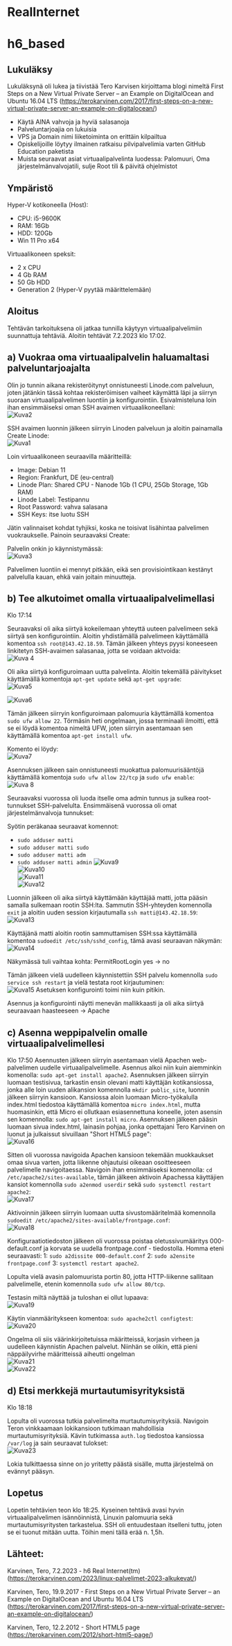 # RealInternet


# h6_based


## Lukuläksy
Lukuläksynä oli lukea ja tiivistää Tero Karvisen kirjoittama blogi nimeltä First Steps on a New Virtual Private Server – an Example on DigitalOcean and Ubuntu 16.04 LTS (https://terokarvinen.com/2017/first-steps-on-a-new-virtual-private-server-an-example-on-digitalocean/)

- Käytä AINA vahvoja ja hyviä salasanoja
- Palveluntarjoajia on lukuisia
- VPS ja Domain nimi liiketoiminta on erittäin kilpailtua
- Opiskelijoille löytyy ilmainen ratkaisu pilvipalvelimia varten GitHub Education paketista
- Muista seuraavat asiat virtuaalipalvelinta luodessa: Palomuuri, Oma järjestelmänvalvojatili, sulje Root tili & päivitä ohjelmistot


## Ympäristö

Hyper-V kotikoneella (Host):

- CPU: i5-9600K
- RAM: 16Gb
- HDD: 120Gb
- Win 11 Pro x64

Virtuaalikoneen speksit:

- 2 x CPU
- 4 Gb RAM
- 50 Gb HDD
- Generation 2 (Hyper-V pyytää määrittelemään)

## Aloitus 
Tehtävän tarkoituksena oli jatkaa tunnilla käytyyn virtuaalipalvelimiin suunnattuja tehtäviä.
Aloitin tehtävät 7.2.2023 klo 17:02.

## a) Vuokraa oma virtuaalipalvelin haluamaltasi palveluntarjoajalta
Olin jo tunnin aikana rekisteröitynyt onnistuneesti Linode.com palveluun, joten jätänkin tässä kohtaa rekisteröimisen vaiheet käymättä läpi ja siirryn suoraan virtuaalipalvelimen luontiin ja konfigurointiin. Esivalmisteluna loin ihan ensimmäiseksi oman SSH avaimen virtuaalikoneellani:</br>
![Kuva2](https://user-images.githubusercontent.com/122887740/217283182-24ba894f-36eb-4a0a-9856-d787adca18a6.png)</br>


SSH avaimen luonnin jälkeen siirryin Linoden palveluun ja aloitin painamalla Create Linode:</br>
![Kuva1](https://user-images.githubusercontent.com/122887740/217281963-fc5ae696-fc16-4be3-ba87-0a4b53ac6945.png)


Loin virtuaalikoneen seuraavilla määritteillä:</br>
- Image: Debian 11
- Region: Frankfurt, DE (eu-central)
- Linode Plan: Shared CPU - Nanode 1Gb (1 CPU, 25Gb Storage, 1Gb RAM)
- Linode Label: Testipannu
- Root Password: vahva salasana
- SSH Keys: itse luotu SSH

Jätin valinnaiset kohdat tyhjiksi, koska ne toisivat lisähintaa palvelimen vuokraukselle. Painoin seuraavaksi Create:


Palvelin onkin jo käynnistymässä: </br>
![Kuva3](https://user-images.githubusercontent.com/122887740/217284064-0a1aac42-8605-44f5-abf5-1da9aea3e1c1.png)

Palvelimen luontiin ei mennyt pitkään, eikä sen provisiointikaan kestänyt palvelulla kauan, ehkä vain joitain minuutteja.


## b) Tee alkutoimet omalla virtuaalipalvelimellasi
Klo 17:14

Seuraavaksi oli aika siirtyä kokeilemaan yhteyttä uuteen palvelimeen sekä siirtyä sen konfigurointiin. Aloitin yhdistämällä palvelimeen käyttämällä komentoa ```ssh root@143.42.18.59```. Tämän jälkeen yhteys pyysi koneeseen linkitetyn SSH-avaimen salasanaa, jotta se voidaan aktvoida: </br>
![Kuva 4](https://user-images.githubusercontent.com/122887740/217285528-b99bfe45-2cfe-4e59-a35a-96d3f13c628e.png)


Oli aika siirtyä konfiguroimaan uutta palvelinta. Aloitin tekemällä päivitykset käyttämällä komentoja ```apt-get update``` sekä ```apt-get upgrade```: </br>
![Kuva5](https://user-images.githubusercontent.com/122887740/217286773-9f07c291-4129-45ea-8038-76d1bbccea3f.png)


![Kuva6](https://user-images.githubusercontent.com/122887740/217286785-3337dd0c-e736-4007-b10e-9aea23148a26.png)


Tämän jälkeen siirryin konfiguroimaan palomuuria käyttämällä komentoa ```sudo ufw allow 22```. Törmäsin heti ongelmaan, jossa terminaali ilmoitti, että se ei löydä komentoa nimeltä UFW, joten siirryin asentamaan sen käyttämällä komentoa ```apt-get install ufw```.

Komento ei löydy: </br>
![Kuva7](https://user-images.githubusercontent.com/122887740/217287890-ae2d57d3-77f3-4f8f-8be6-47a73b1a7a99.png)


Asennuksen jälkeen sain onnistuneesti muokattua palomuurisääntöjä käyttämällä komentoja ```sudo ufw allow 22/tcp``` ja ```sudo ufw enable```:</br>
![Kuva 8](https://user-images.githubusercontent.com/122887740/217290060-1e675b8d-1557-42f3-be4f-002e07500995.png)



Seuraavaksi vuorossa oli luoda itselle oma admin tunnus ja sulkea root-tunnukset SSH-palvelulta. Ensimmäisenä vuorossa oli omat järjestelmänvalvoja tunnukset: </br>

Syötin peräkanaa seuraavat komennot:
- ```sudo adduser matti```
- ```sudo adduser matti sudo```
- ```sudo adduser matti adm```
- ```sudo adduser matti admin```
![Kuva9](https://user-images.githubusercontent.com/122887740/217290188-ccaa8f3f-4daa-4162-bff1-7547cc7e496f.png)</br>
![Kuva10](https://user-images.githubusercontent.com/122887740/217290197-f74d1b75-b36e-486f-bf6f-4de85a4ebfec.png)</br>
![Kuva11](https://user-images.githubusercontent.com/122887740/217290210-213abbc3-b788-4763-9d1f-7beb71160ce4.png)</br>
![Kuva12](https://user-images.githubusercontent.com/122887740/217290218-53144c15-5a3d-4036-b8a3-164b19f58510.png)</br>

Luonnin jälkeen oli aika siirtyä käyttämään käyttäjää matti, jotta pääsin samalla sulkemaan rootin SSH:lta. Sammutin SSH-yhteyden komennolla ```exit``` ja aloitin uuden session kirjautumalla ```ssh matti@143.42.18.59```:</br>
![Kuva13](https://user-images.githubusercontent.com/122887740/217290955-45720ea1-099b-4bf8-b107-e0bbe7460642.png)


Käyttäjänä matti aloitin rootin sammuttamisen SSH:ssa käyttämällä komentoa ```sudoedit /etc/ssh/sshd_config```, tämä avasi seuraavan näkymän:</br>
![Kuva14](https://user-images.githubusercontent.com/122887740/217291505-3345307f-c8d7-44e1-9b7e-bf3572ecfdca.png)

Näkymässä tuli vaihtaa kohta: PermitRootLogin yes -> no


Tämän jälkeen vielä uudelleen käynnistettiin SSH palvelu komennolla ```sudo service ssh restart``` ja vielä testata root kirjautuminen: </br>
![Kuva15](https://user-images.githubusercontent.com/122887740/217292584-5ce0fe1d-a57c-4605-8fa7-01b53bc936ff.png)
Asetuksen konfigurointi toimi niin kuin pitikin.

Asennus ja konfigurointi näytti menevän mallikkaasti ja oli aika siirtyä seuraavaan haasteeseen -> Apache


## c) Asenna weppipalvelin omalle virtuaalipalvelimellesi
Klo 17:50
Asennusten jälkeen siirryin asentamaan vielä Apachen web-palvelimen uudelle virtuaalipalvelimelle. Asennus alkoi niin kuin aiemminkin komenolla: ```sudo apt-get install apache2```. Asennuksen jälkeen siirryin luomaan testisivua, tarkastin ensin olevani matti käyttäjän kotikansiossa, jonka alle loin uuden alikansion komennolla ```mkdir public_site```, luonnin jälkeen siirryin kansioon. Kansiossa aloin luomaan Micro-työkalulla index.html tiedostoa käyttämällä komentoa ```micro index.html```, mutta huomasinkin, että Micro ei ollutkaan esiasennettuna koneelle, joten asensin sen komennolla: ```sudo apt-get install micro```. Asennuksen jälkeen pääsin luomaan sivua index.html, lainasin pohjaa, jonka opettajani Tero Karvinen on luonut ja julkaissut sivuillaan "Short HTML5 page": </br>
![Kuva16](https://user-images.githubusercontent.com/122887740/217295478-70416aee-1ebc-4792-9cb4-76ef5ded5360.png)


Sitten oli vuorossa navigoida Apachen kansioon tekemään muokkaukset omaa sivua varten, jotta liikenne ohjautuisi oikeaan osoitteeseen palvelimelle navigoitaessa.
Navigoin ihan ensimmäiseksi komennolla: ```cd /etc/apache2/sites-available```, tämän jälkeen aktivoin Apachessa käyttäjien kansiot komennolla ```sudo a2enmod userdir``` sekä ```sudo systemctl restart apache2```: </br>
![Kuva17](https://user-images.githubusercontent.com/122887740/217297128-e6bd5143-f940-4c07-bb04-9cc01bd4a0dc.png)



Aktivoinnin jälkeen siirryin luomaan uutta sivustomääritelmää komennolla ```sudoedit /etc/apache2/sites-available/frontpage.conf```: </br>
![Kuva18](https://user-images.githubusercontent.com/122887740/217297750-08c1c73d-64da-41f7-82db-ad6e9191821d.png)


Konfiguraatiotiedoston jälkeen oli vuorossa poistaa oletussivumääritys 000-default.conf ja korvata se uudella frontpage.conf - tiedostolla. Homma eteni seuraavasti: 1: ```sudo a2dissite 000-default.conf``` 2: ```sudo a2ensite frontpage.conf``` 3: ```systemctl restart apache2```.

Lopulta vielä avasin palomuurista portin 80, jotta HTTP-liikenne sallitaan palvelimelle, etenin komennolla ```sudo ufw allow 80/tcp```.

Testasin miltä näyttää ja tuloshan ei ollut lupaava: </br>
![Kuva19](https://user-images.githubusercontent.com/122887740/217300149-2b9a49ca-8acc-4195-9597-ab00349197b1.png)


Käytin vianmääritykseen komentoa: ```sudo apache2ctl configtest```:</br>
![Kuva20](https://user-images.githubusercontent.com/122887740/217300694-ef1c495a-8e52-44f5-9371-fad8cc17c9a0.png)


Ongelma oli siis väärinkirjoitetuissa määritteissä, korjasin virheen ja uudelleen käynnistin Apachen palvelut. Niinhän se olikin, että pieni näppäilyvirhe määritteissä aiheutti ongelman </br>
![Kuva21](https://user-images.githubusercontent.com/122887740/217301147-85412b4b-6c94-4b3d-b728-511d3ebb9d24.png) </br>
![Kuva22](https://user-images.githubusercontent.com/122887740/217301172-19fd41c0-ab4e-4fa1-ab9e-b95cfb5b9940.png) </br>


## d) Etsi merkkejä murtautumisyrityksistä
Klo 18:18

Lopulta oli vuorossa tutkia palvelimelta murtautumisyrityksiä. Navigoin Teron vinkkaamaan lokikansioon tutkimaan mahdollisia murtautumisyrityksiä.
Kävin tutkimassa ```auth.log``` tiedostoa kansiossa ```/var/log``` ja sain seuraavat tulokset: </br>
![Kuva23](https://user-images.githubusercontent.com/122887740/217303287-1374f80b-518a-45a3-83ed-5fa4e3bcd55b.png)


Lokia tulkittaessa sinne on jo yritetty päästä sisälle, mutta järjestelmä on evännyt pääsyn.


## Lopetus
Lopetin tehtävien teon klo 18:25. Kyseinen tehtävä avasi hyvin virtuaalipalvelimen isännöinnistä, Linuxin palomuuria sekä murtautumisyritysten tarkastelua. SSH oli entuudestaan itselleni tuttu, joten se ei tuonut mitään uutta. Töihin meni tällä erää n. 1,5h.

## Lähteet:
Karvinen, Tero, 7.2.2023 - h6 Real Internet(tm) (https://terokarvinen.com/2023/linux-palvelimet-2023-alkukevat/)

Karvinen, Tero, 19.9.2017 - First Steps on a New Virtual Private Server – an Example on DigitalOcean and Ubuntu 16.04 LTS (https://terokarvinen.com/2017/first-steps-on-a-new-virtual-private-server-an-example-on-digitalocean/)

Karvinen, Tero, 12.2.2012 - Short HTML5 page (https://terokarvinen.com/2012/short-html5-page/)

